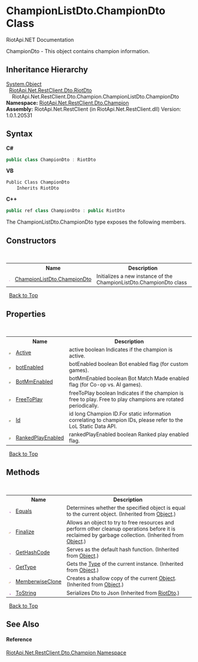 # ChampionListDto.ChampionDto Class
RiotApi.NET Documentation 

ChampionDto - This object contains champion information.


## Inheritance Hierarchy
<a href="http://msdn2.microsoft.com/en-us/library/e5kfa45b" target="_blank">System.Object</a><br />&nbsp;&nbsp;<a href="22bc6593-2751-9b34-8b72-58f2176b2e98">RiotApi.Net.RestClient.Dto.RiotDto</a><br />&nbsp;&nbsp;&nbsp;&nbsp;RiotApi.Net.RestClient.Dto.Champion.ChampionListDto.ChampionDto<br />
**Namespace:**&nbsp;<a href="9d38b97f-3a23-79de-16cd-679cb0b39f3d">RiotApi.Net.RestClient.Dto.Champion</a><br />**Assembly:**&nbsp;RiotApi.Net.RestClient (in RiotApi.Net.RestClient.dll) Version: 1.0.1.20531

## Syntax

**C#**<br />
``` C#
public class ChampionDto : RiotDto
```

**VB**<br />
``` VB
Public Class ChampionDto
	Inherits RiotDto
```

**C++**<br />
``` C++
public ref class ChampionDto : public RiotDto
```

The ChampionListDto.ChampionDto type exposes the following members.


## Constructors
&nbsp;<table><tr><th></th><th>Name</th><th>Description</th></tr><tr><td>![Public method](media/pubmethod.gif "Public method")</td><td><a href="c6677e28-36e8-d79c-1e3e-00e907485efd">ChampionListDto.ChampionDto</a></td><td>
Initializes a new instance of the ChampionListDto.ChampionDto class</td></tr></table>&nbsp;
<a href="#championlistdto.championdto-class">Back to Top</a>

## Properties
&nbsp;<table><tr><th></th><th>Name</th><th>Description</th></tr><tr><td>![Public property](media/pubproperty.gif "Public property")</td><td><a href="91ba9482-99f9-1e0d-8d18-7ef80b0273ca">Active</a></td><td>
active boolean Indicates if the champion is active.</td></tr><tr><td>![Public property](media/pubproperty.gif "Public property")</td><td><a href="47b727e3-59b9-3ba8-3691-df2fe74c025e">botEnabled</a></td><td>
botEnabled boolean Bot enabled flag (for custom games).</td></tr><tr><td>![Public property](media/pubproperty.gif "Public property")</td><td><a href="e5dc09e2-a123-1e2a-dec6-8f8821110b0c">BotMmEnabled</a></td><td>
botMmEnabled boolean Bot Match Made enabled flag (for Co-op vs. AI games).</td></tr><tr><td>![Public property](media/pubproperty.gif "Public property")</td><td><a href="b46ee910-f6f8-719a-3a45-7eb497f46ba6">FreeToPlay</a></td><td>
freeToPlay boolean Indicates if the champion is free to play. Free to play champions are rotated periodically.</td></tr><tr><td>![Public property](media/pubproperty.gif "Public property")</td><td><a href="6ac3375a-57d5-b4c1-d41b-5b9b769df8ff">Id</a></td><td>
id long Champion ID.For static information correlating to champion IDs, please refer to the LoL Static Data API.</td></tr><tr><td>![Public property](media/pubproperty.gif "Public property")</td><td><a href="ee76d44e-e153-91e6-5cf2-b09faaab630e">RankedPlayEnabled</a></td><td>
rankedPlayEnabled boolean Ranked play enabled flag.</td></tr></table>&nbsp;
<a href="#championlistdto.championdto-class">Back to Top</a>

## Methods
&nbsp;<table><tr><th></th><th>Name</th><th>Description</th></tr><tr><td>![Public method](media/pubmethod.gif "Public method")</td><td><a href="http://msdn2.microsoft.com/en-us/library/bsc2ak47" target="_blank">Equals</a></td><td>
Determines whether the specified object is equal to the current object.
 (Inherited from <a href="http://msdn2.microsoft.com/en-us/library/e5kfa45b" target="_blank">Object</a>.)</td></tr><tr><td>![Protected method](media/protmethod.gif "Protected method")</td><td><a href="http://msdn2.microsoft.com/en-us/library/4k87zsw7" target="_blank">Finalize</a></td><td>
Allows an object to try to free resources and perform other cleanup operations before it is reclaimed by garbage collection.
 (Inherited from <a href="http://msdn2.microsoft.com/en-us/library/e5kfa45b" target="_blank">Object</a>.)</td></tr><tr><td>![Public method](media/pubmethod.gif "Public method")</td><td><a href="http://msdn2.microsoft.com/en-us/library/zdee4b3y" target="_blank">GetHashCode</a></td><td>
Serves as the default hash function.
 (Inherited from <a href="http://msdn2.microsoft.com/en-us/library/e5kfa45b" target="_blank">Object</a>.)</td></tr><tr><td>![Public method](media/pubmethod.gif "Public method")</td><td><a href="http://msdn2.microsoft.com/en-us/library/dfwy45w9" target="_blank">GetType</a></td><td>
Gets the <a href="http://msdn2.microsoft.com/en-us/library/42892f65" target="_blank">Type</a> of the current instance.
 (Inherited from <a href="http://msdn2.microsoft.com/en-us/library/e5kfa45b" target="_blank">Object</a>.)</td></tr><tr><td>![Protected method](media/protmethod.gif "Protected method")</td><td><a href="http://msdn2.microsoft.com/en-us/library/57ctke0a" target="_blank">MemberwiseClone</a></td><td>
Creates a shallow copy of the current <a href="http://msdn2.microsoft.com/en-us/library/e5kfa45b" target="_blank">Object</a>.
 (Inherited from <a href="http://msdn2.microsoft.com/en-us/library/e5kfa45b" target="_blank">Object</a>.)</td></tr><tr><td>![Public method](media/pubmethod.gif "Public method")</td><td><a href="e5b2e748-9f2c-8c52-118b-c0e16562d719">ToString</a></td><td>
Serializes Dto to Json
 (Inherited from <a href="22bc6593-2751-9b34-8b72-58f2176b2e98">RiotDto</a>.)</td></tr></table>&nbsp;
<a href="#championlistdto.championdto-class">Back to Top</a>

## See Also


#### Reference
<a href="9d38b97f-3a23-79de-16cd-679cb0b39f3d">RiotApi.Net.RestClient.Dto.Champion Namespace</a><br />